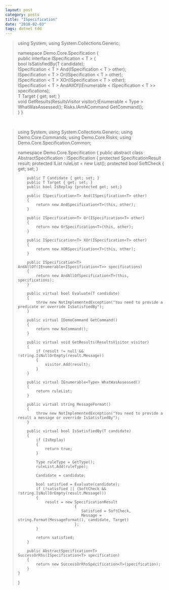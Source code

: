 ```yaml
---
layout: post
category: posts
title: "ISpecification"
date: "2010-02-03"
tags: dotnet tdd
---
```


> using System;
> using System.Collections.Generic;
> 
> namespace Demo.Core.Specification {    
>    public interface ISpecification < T > {      
>     bool IsSatisfiedBy(T candidate);    
> ISpecification < T > And(ISpecification < T > other);  
> ISpecification < T > Or(ISpecification < T > other);  
> ISpecification < T > XOr(ISpecification < T > other);  
> ISpecification < T > AndAllOf(IEnumerable < ISpecification < T >> specifications);  
> T Target {
>       get;
>       set;
>     }  
>     void GetResults(ResultsVisitor visitor);IEnumerable < Type > WhatWasAssessed();
> Risks.IAmACommand GetCommand();  
>   }
> }
> 
 

> using System;
> using System.Collections.Generic;
> using Demo.Core.Commands;
> using Demo.Core.Risks;
> using Demo.Core.Specification.Common;
> 
> namespace Demo.Core.Specification
> {
>     public abstract class AbstractSpecification<T> : ISpecification<T>
>     {
>         protected SpecificationResult result;
>         protected IList<Type> ruleList = new List<Type>();
>         protected bool SoftCheck { get; set; }
> 
>         public T Candidate { get; set; }
>         public T Target { get; set; }
>         public bool IsReplay {protected get; set;}
> 
>         public ISpecification<T> And(ISpecification<T> other)
>         {
>             return new AndSpecification<T>(this, other);
>         }
> 
>         public ISpecification<T> Or(ISpecification<T> other)
>         {
>             return new OrSpecification<T>(this, other);
>         }
> 
>         public ISpecification<T> XOr(ISpecification<T> other)
>         {
>             return new XORSpecification<T>(this, other);
>         }
> 
>         public ISpecification<T> AndAllOf(IEnumerable<ISpecification<T>> specifications)
>         {
>             return new AndAllOfSpecification<T>(this, specifications);    
>         }
> 
>         public virtual bool Evaluate(T candidate)
>         {
>             throw new NotImplementedException("You need to provide a predicate or override IsSatisfiedBy");
>         }
> 
>         public virtual IDemoCommand GetCommand()
>         {
>             return new NoCommand();
>         }
>         
>         public virtual void GetResults(ResultsVisitor visitor)
>         {
>             if (result != null && !string.IsNullOrEmpty(result.Message))
>             {
>                 visitor.Add(result);
>             }
>         }
> 
>         public virtual IEnumerable<Type> WhatWasAssessed()
>         {
>             return ruleList;
>         }
> 
>         public virtual string MessageFormat()
>         {
>             throw new NotImplementedException("You need to provide a result a message or override IsSatisfiedBy");
>         }
> 
>         public virtual bool IsSatisfiedBy(T candidate)
>         {
>             if (IsReplay)
>             {
>                 return true;
>             }
>             
>             Type ruleType = GetType(); 
>             ruleList.Add(ruleType);
> 
>             Candidate = candidate;
> 
>             bool satisfied = Evaluate(candidate);
>             if (!satisfied || (SoftCheck && !string.IsNullOrEmpty(result.Message)))
>             {
>                 result = new SpecificationResult
>                              {
>                                 Satisfied = SoftCheck, 
>                                 Message = string.Format(MessageFormat(), candidate, Target)
>                              };
>             }
> 
>             return satisfied;
>         }
> 
>         public AbstractSpecification<T> SuccessOrRhs(ISpecification<T> specification)
>         {
>             return new SuccessOrRhsSpecification<T>(specification);
>         }
>     }
> }
